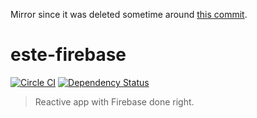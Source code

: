 Mirror since it was deleted sometime around [this commit](https://github.com/este/este/commit/675fce2ac17ae6689f226ff371bd554b2440ca5c).

# este-firebase

[![Circle CI](https://circleci.com/gh/este/este-firebase.svg?style=svg)](https://circleci.com/gh/este/este-firebase)
[![Dependency Status](https://david-dm.org/este/este-firebase.svg)](https://david-dm.org/este/este-firebase)

> Reactive app with Firebase done right.
